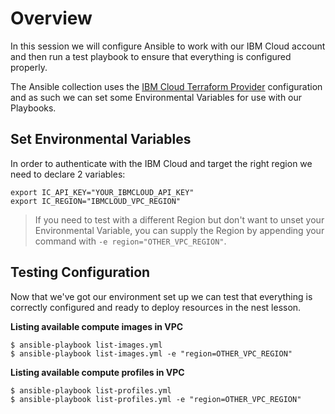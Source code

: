 # Overview
In this session we will configure Ansible to work with our IBM Cloud account and then run a test playbook to ensure that everything is configured properly. 

The Ansible collection uses the [IBM Cloud Terraform Provider](https://registry.terraform.io/providers/IBM-Cloud/ibm/latest/docs) configuration and as such we can set some Environmental Variables for use with our Playbooks. 

## Set Environmental Variables 

In order to authenticate with the IBM Cloud and target the right region we need to declare 2 variables:

```
export IC_API_KEY="YOUR_IBMCLOUD_API_KEY"
export IC_REGION="IBMCLOUD_VPC_REGION"
```


> If you need to test with a different Region but don't want to unset your Environmental Variable, you can supply the Region by appending your command with `-e region="OTHER_VPC_REGION"`. 

## Testing Configuration 

Now that we've got our environment set up we can test that everything is correctly configured and ready to deploy resources in the nest lesson.

**Listing available compute images in VPC**

```
$ ansible-playbook list-images.yml
$ ansible-playbook list-images.yml -e "region=OTHER_VPC_REGION"
```

**Listing available compute profiles in VPC**

```shell
$ ansible-playbook list-profiles.yml
$ ansible-playbook list-profiles.yml -e "region=OTHER_VPC_REGION"
```
